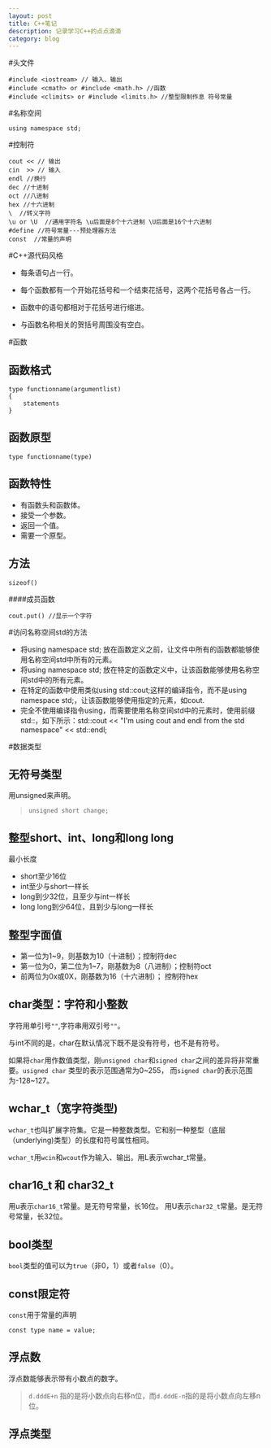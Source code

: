 ```yaml
---
layout: post
title: C++笔记
description: 记录学习C++的点点滴滴
category: blog
---
```


#头文件

```
#include <iostream> // 输入、输出
#include <cmath> or #include <math.h> //函数
#include <climits> or #include <limits.h> //整型限制作息 符号常量
```

#名称空间

```
using namespace std;

```

#控制符

```
cout << // 输出
cin  >> // 输入
endl //换行
dec //十进制
oct //八进制
hex //十六进制
\  //转义字符
\u or \U  //通用字符名 \u后面是8个十六进制 \U后面是16个十六进制
#define //符号常量---预处理器方法
const  //常量的声明
```

#C++源代码风格

 - 每条语句占一行。
 
 - 每个函数都有一个开始花括号和一个结束花括号，这两个花括号各占一行。

 - 函数中的语句都相对于花括号进行缩进。

 - 与函数名称相关的贺括号周围没有空白。

#函数

函数格式
------

```
type functionname(argumentlist)
{
    statements
}
```

函数原型
------

```
type functionname(type)
```

函数特性
------

 - 有函数头和函数体。
 - 接受一个参数。
 - 返回一个值。
 - 需要一个原型。

方法
------

```
sizeof()
```

####成员函数

```
cout.put() //显示一个字符
```

#访问名称空间std的方法

 - 将using namespace std; 放在函数定义之前，让文件中所有的函数都能够使用名称空间std中所有的元素。
 - 将using namespace std; 放在特定的函数定义中，让该函数能够使用名称空间std中的所有元素。
 - 在特定的函数中使用类似using std::cout;这样的编译指令，而不是using namespace std;，让该函数能够使用指定的元素，如cout.
 - 完全不使用编译指令using，而需要使用名称空间std中的元素时，使用前缀std::，如下所示：std::cout << "I'm using cout and endl from the std namespace" << std::endl;

#数据类型

无符号类型
------

用unsigned来声明。

> `unsigned short change;`

整型short、int、long和long long
------

最小长度

 - short至少16位
 - int至少与short一样长
 - long到少32位，且至少与int一样长
 - long long到少64位，且到少与long一样长

整型字面值
------

 - 第一位为1~9，则基数为10（十进制）；控制符dec
 - 第一位为0，第二位为1~7，刚基数为8（八进制）；控制符oct
 - 前两位为0x或0X，刚基数为16（十六进制）； 控制符hex

char类型：字符和小整数
------

字符用单引号`""`,字符串用双引号`""`。

与int不同的是，char在默认情况下既不是没有符号，也不是有符号。

如果将`char`用作数值类型，刚`unsigned char`和`signed char`之间的差异将非常重要。`usigned char` 类型的表示范围通常为0~255，
而`signed char`的表示范围为-128~127。

wchar_t（宽字符类型)
------

`wchar_t`也叫扩展字符集。它是一种整数类型。它和别一种整型（底层（underlying)类型）的长度和符号属性相同。

`wchar_t`用`wcin`和`wcout`作为输入、输出。用L表示wchar_t常量。

char16_t 和 char32_t
------

用u表示`char16_t`常量。是无符号常量，长16位。
用U表示`char32_t`常量。是无符号常量，长32位。

bool类型
------

`bool`类型的值可以为`true`（非0，1）或者`false`（0）。

const限定符
------

`const`用于常量的声明

```
const type name = value;
```

浮点数
------

浮点数能够表示带有小数点的数字。

> `d.dddE+n` 指的是将小数点向右移n位，而`d.dddE-n`指的是将小数点向左移n位。

浮点类型
------



